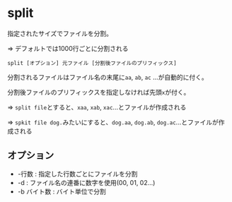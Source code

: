 # split

指定されたサイズでファイルを分割。

=> デフォルトでは1000行ごとに分割される

```
split [オプション] 元ファイル [分割後ファイルのプリフィックス]
```

分割されるファイルはファイル名の末尾に`aa`, `ab`, `ac` ...が自動的に付く。

分割後ファイルのプリフィックスを指定しなければ先頭`x`が付く。

=> `split file`とすると、`xaa`, `xab`, `xac`...とファイルが作成される

=> `spkit file dog.`みたいにすると、`dog.aa`, `dog.ab`, `dog.ac`...とファイルが作成される

## オプション

- -行数 : 指定した行数ごとにファイルを分割
- -d : ファイル名の連番に数字を使用(00, 01, 02...)
- -b バイト数 : バイト単位で分割

